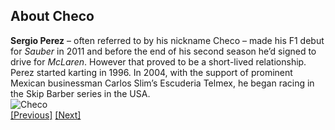 ## About Checo
**Sergio Perez** – often referred to by his nickname Checo – made his F1 debut for _Sauber_ in 2011 and before the end of his second season he’d signed to drive for _McLaren_. However that proved to be a short-lived relationship. <br>
Perez started karting in 1996. In 2004, with the support of prominent Mexican businessman Carlos Slim’s Escuderia Telmex, he began racing in the Skip Barber series in the USA. <br>
![Checo](https://wikibio.in/wp-content/uploads/2021/09/Sergio-Perez-photo.jpg)<br>
[[Previous]](Page1.md) [[Next]](Page3.md)
